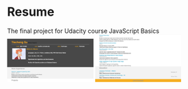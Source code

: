 Resume
===================
The final project for Udacity course JavaScript Basics
<img width="40%" src="images/1.png" />
<img width="40%" src="images/2.png" />
